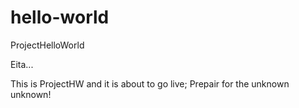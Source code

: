 # hello-world
ProjectHelloWorld

Eita...

This is ProjectHW and it is about to go live;
Prepair for the unknown unknown! 

